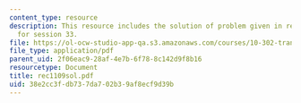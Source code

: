 ```yaml
---
content_type: resource
description: This resource includes the solution of problem given in recitation problem
  for session 33.
file: https://ol-ocw-studio-app-qa.s3.amazonaws.com/courses/10-302-transport-processes-fall-2004/38e2cc3fdb737da702b39af8ecf9d39b_rec1109sol.pdf
file_type: application/pdf
parent_uid: 2f06eac9-28af-4e7b-6f78-8c142d9f8b16
resourcetype: Document
title: rec1109sol.pdf
uid: 38e2cc3f-db73-7da7-02b3-9af8ecf9d39b
---
```

